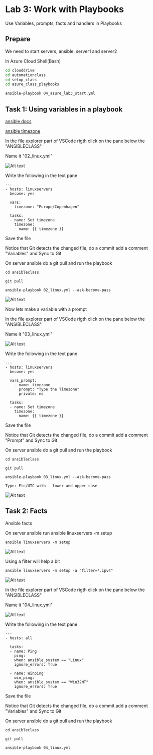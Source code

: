 # Lab 3: Work with Playbooks

Use Variables, prompts, facts and handlers in Playbooks

## Prepare

We need to start servers, ansible, server1 and server2

In Azure Cloud Shell(Bash)

``` bash
cd clouddrive
cd automationclass
cd setup_class
cd azure_class_playbooks

ansible-playbook 04_azure_lab3_start.yml
```

## Task 1: Using variables in a playbook

[ansible docs](https://docs.ansible.com/ansible/2.5/user_guide/playbooks_variables.html)

[ansible tímezone](https://docs.ansible.com/ansible/latest/modules/timezone_module.html)

In the file explorer part of VSCode rigth click on the pane below the "ANSIBLECLASS"

Name it "02_linux.yml"

![Alt text](pics/001_timezone.png?raw=true "playbook in VSCode")

Write the following in the text pane

```ansible
---
- hosts: linuxservers
  become: yes

  vars:
    timezone: "Europe/Copenhagen"

  tasks:
  - name: Set timezone
    timezone:
      name: {{ timezone }}
```

Save the file

Notice that Git detects the changed file, do a commit add a comment "Variables" and Sync to Git

On server ansible do a git pull and run the playbook

```ansible
cd ansibleclass

git pull

ansible-playbook 02_linux.yml --ask-become-pass

```

![Alt text](pics/002_run_timezone.png?raw=true "run playbook")

Now lets make a variable with a prompt

In the file explorer part of VSCode rigth click on the pane below the "ANSIBLECLASS"

Name it "03_linux.yml"

![Alt text](pics/003_vars_prompt.png?raw=true "playbook in VSCode")

Write the following in the text pane

```ansible
---
- hosts: linuxservers
  become: yes

  vars_prompt:
    - name: timezone
      prompt: "Type the Timezone"
      private: no

  tasks:
  - name: Set timezone
    timezone:
      name: {{ timezone }}
```

Save the file

Notice that Git detects the changed file, do a commit add a comment "Prompt" and Sync to Git

On server ansible do a git pull and run the playbook

```ansible
cd ansibleclass

git pull

ansible-playbook 03_linux.yml --ask-become-pass

Type: Etc/UTC with - lower and upper case

```

![Alt text](pics/004_vars_prompt_run.png?raw=true "run playbook prompt")

## Task 2: Facts

Ansible facts

On server ansible run ansible linuxservers -m setup

```ansible
ansible linuxservers -m setup
```

![Alt text](pics/005_ansible_facts.png?raw=true "facts")

Using a filter will help a bit

```ansible
ansible linuxservers -m setup -a "filter=*.ipv4"
```

![Alt text](pics/006_ansible_facts_filter.png?raw=true "facts")

In the file explorer part of VSCode rigth click on the pane below the "ANSIBLECLASS"

Name it "04_linux.yml"

![Alt text](pics/007_ansible_fact_playbook.png?raw=true "playbook in VSCode")

Write the following in the text pane

```ansible
---
- hosts: all

  tasks:
  - name: Ping
    ping:
    when: ansible_system == "Linux"
    ignore_errors: True

  - name: Winping
    win_ping:
    when: ansible_system == "Win32NT"
    ignore_errors: True
```

Save the file

Notice that Git detects the changed file, do a commit add a comment "Variables" and Sync to Git

On server ansible do a git pull and run the playbook

```ansible
cd ansibleclass

git pull

ansible-playbook 04_linux.yml

```
